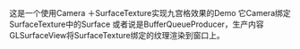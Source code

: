 这是一个使用Camera ＋SurfaceTexture实现九宫格效果的Demo
它Camera绑定SurfaceTexture中的Surface 或者说是BufferQueueProducer，生产内容
GLSurfaceView将SurfaceTexture绑定的纹理渲染到窗口上。
